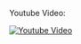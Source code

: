 Youtube Video:

[![Youtube Video](http://img.youtube.com/vi/VprcOHO6DXc/0.jpg)](http://www.youtube.com/watch?v=VprcOHO6DXc)
